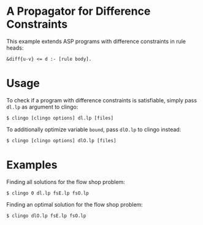 # A Propagator for Difference Constraints

This example extends ASP programs with difference constraints in rule heads:

    &diff{u-v} <= d :- [rule body].

# Usage

To check if a program with difference constraints is satisfiable, simply pass
`dl.lp` as argument to clingo:

    $ clingo [clingo options] dl.lp [files]

To additionally optimize variable `bound`, pass `dlO.lp` to clingo instead:

    $ clingo [clingo options] dlO.lp [files]

# Examples

Finding all solutions for the flow shop problem:

    $ clingo 0 dl.lp fsE.lp fsO.lp

Finding an optimal solution for the flow shop problem:

    $ clingo dlO.lp fsE.lp fsO.lp
